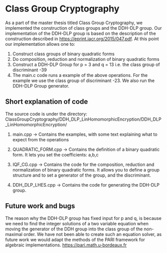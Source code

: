 # Class Group Cryptography

As a part of the master thesis titled Class Group Cryptography, we implemented the construction of class groups and the DDH-DLP group.
Our implementation of the DDH-DLP group is based on the description of the construction described in https://eprint.iacr.org/2015/047.pdf. 
At this point our implementation allows one to:

1) Construct class groups of binary quadratic forms
2) Do composition, reduction and normalization of binary quadratic forms
3) Construct a DDH-DLP Group for p = 3 and q = 13 i.e. the class group of discriminant -39
4) The main.c code runs a example of the above operations. For the example we use the class group of discriminant -23.
   We also run the DDH-DLP Group generator.



## Short explanation of code

The source code is under the directory: ClassGroupCryptography/DDH_DLP_LinHomomorphicEncryption/DDH_DLP_LinHomomorphicEncryption/

1. main.cpp -> Contains the examples, with some text explaining what to expect from the operations

2. QUADRATIC_FORM.cpp -> Contains the definition of a binary quadratic form. It lets you set the coefficients: a,b,c

3. IQF_CG.cpp -> Contains the code for the composition, reduction and normalization of binary quadratic forms. It allows you to define a group structure and to set a generator of the group, and the discriminant.

4. DDH_DLP_LHES.cpp -> Contains the code for generating the DDH-DLP group.



## Future work and bugs
The reason why the DDH-DLP group has fixed input for p and q, is because we need to find the integer solutions of a two variable equation when
moving the generator of the DDH group into the class group of the non-maximal order.
We have not been able to create such an equation solver, as future work we would adapt the methods of the PARI framework for algebraic implementations.
https://pari.math.u-bordeaux.fr
